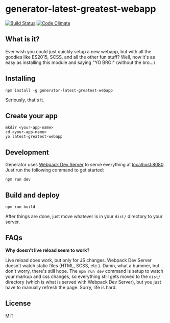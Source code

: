 # generator-latest-greatest-webapp

[![Build Status](https://travis-ci.org/derrickshowers/generator-latest-greatest-webapp.svg?branch=master)](https://travis-ci.org/derrickshowers/generator-latest-greatest-webapp)
[![Code Climate](https://codeclimate.com/github/derrickshowers/generator-latest-greatest-webapp/badges/gpa.svg)](https://codeclimate.com/github/derrickshowers/generator-latest-greatest-webapp)

## What is it?

Ever wish you could just quickly setup a new webapp, but with all the goodies like ES2015, SCSS, and all the other fun stuff? Well, now it's as easy as installing this module and saying "YO BRO!" (without the bro...)

## Installing

    npm install -g generator-latest-greatest-webapp

Seriously, that's it.

## Create your app

    mkdir <your-app-name>
    cd <your-app-name>
    yo latest-greatest-webapp

## Development

Generator uses [Webpack Dev Server](https://webpack.github.io/docs/webpack-dev-server.html) to serve everything at [localhost:8080](http://localhost:8080). Just run the following command to get started:

    npm run dev

## Build and deploy

    npm run build

After things are done, just move whatever is in your `dist/` directory to your server.

## FAQs

**Why doesn't live reload seem to work?**

Live reload does work, but only for JS changes. Webpack Dev Server doesn't watch static files (HTML, SCSS, etc.). Damn, what a bummer, but don't worry, there's still hope. The `npm run dev` command is setup to watch your markup and css changes, so everything still gets moved to the `dist/` directory (which is what is served with Webpack Dev Server), but you just have to manually refresh the page. Sorry, life is hard.

## License

MIT
